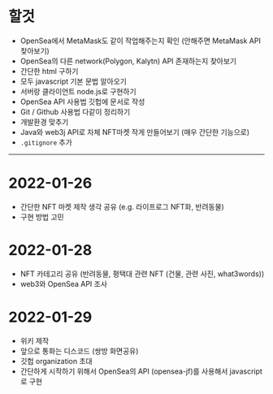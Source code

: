 # 할것
- OpenSea에서 MetaMask도 같이 작업해주는지 확인 (안해주면 MetaMask API 찾아보기)
- OpenSea의 다른 network(Polygon, Kalytn) API 존재하는지 찾아보기
- 간단한 html 구하기
- 모두 javascript 기본 문법 알아오기
- 서버랑 클라이언트 node.js로 구현하기
- OpenSea API 사용법 깃헙에 문서로 작성
- Git / Github 사용법 다같이 정리하기
- 개발환경 맞추기
- Java와 web3j API로 자체 NFT마켓 작게 만들어보기 (매우 간단한 기능으로)
- `.gitignore` 추가

---
# 2022-01-26
- 간단한 NFT 마켓 제작 생각 공유 (e.g. 라이프로그 NFT화, 반려동물)
- 구현 방법 고민

# 2022-01-28
- NFT 카테고리 공유 (반려동물, 평택대 관련 NFT (건물, 관련 사진, what3words))
- web3와 OpenSea API 조사

# 2022-01-29
- 위키 제작
- 앞으로 통화는 디스코드 (쌍방 화면공유)
- 깃헙 organization 초대
- 간단하게 시작하기 위해서 OpenSea의 API (opensea-jf)를 사용해서 javascript로 구현
